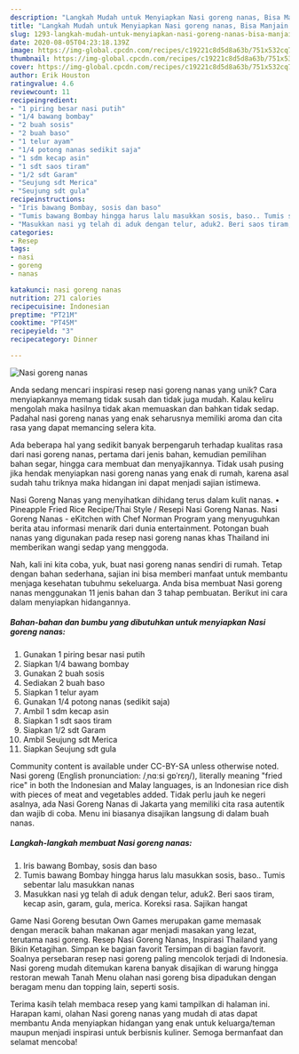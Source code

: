 ```yaml
---
description: "Langkah Mudah untuk Menyiapkan Nasi goreng nanas, Bisa Manjain Lidah"
title: "Langkah Mudah untuk Menyiapkan Nasi goreng nanas, Bisa Manjain Lidah"
slug: 1293-langkah-mudah-untuk-menyiapkan-nasi-goreng-nanas-bisa-manjain-lidah
date: 2020-08-05T04:23:18.139Z
image: https://img-global.cpcdn.com/recipes/c19221c8d5d8a63b/751x532cq70/nasi-goreng-nanas-foto-resep-utama.jpg
thumbnail: https://img-global.cpcdn.com/recipes/c19221c8d5d8a63b/751x532cq70/nasi-goreng-nanas-foto-resep-utama.jpg
cover: https://img-global.cpcdn.com/recipes/c19221c8d5d8a63b/751x532cq70/nasi-goreng-nanas-foto-resep-utama.jpg
author: Erik Houston
ratingvalue: 4.6
reviewcount: 11
recipeingredient:
- "1 piring besar nasi putih"
- "1/4 bawang bombay"
- "2 buah sosis"
- "2 buah baso"
- "1 telur ayam"
- "1/4 potong nanas sedikit saja"
- "1 sdm kecap asin"
- "1 sdt saos tiram"
- "1/2 sdt Garam"
- "Seujung sdt Merica"
- "Seujung sdt gula"
recipeinstructions:
- "Iris bawang Bombay, sosis dan baso"
- "Tumis bawang Bombay hingga harus lalu masukkan sosis, baso.. Tumis sebentar lalu masukkan nanas"
- "Masukkan nasi yg telah di aduk dengan telur, aduk2. Beri saos tiram, kecap asin, garam, gula, merica. Koreksi rasa. Sajikan hangat"
categories:
- Resep
tags:
- nasi
- goreng
- nanas

katakunci: nasi goreng nanas 
nutrition: 271 calories
recipecuisine: Indonesian
preptime: "PT21M"
cooktime: "PT45M"
recipeyield: "3"
recipecategory: Dinner

---
```



![Nasi goreng nanas](https://img-global.cpcdn.com/recipes/c19221c8d5d8a63b/751x532cq70/nasi-goreng-nanas-foto-resep-utama.jpg)

Anda sedang mencari inspirasi resep nasi goreng nanas yang unik? Cara menyiapkannya memang tidak susah dan tidak juga mudah. Kalau keliru mengolah maka hasilnya tidak akan memuaskan dan bahkan tidak sedap. Padahal nasi goreng nanas yang enak seharusnya memiliki aroma dan cita rasa yang dapat memancing selera kita.

Ada beberapa hal yang sedikit banyak berpengaruh terhadap kualitas rasa dari nasi goreng nanas, pertama dari jenis bahan, kemudian pemilihan bahan segar, hingga cara membuat dan menyajikannya. Tidak usah pusing jika hendak menyiapkan nasi goreng nanas yang enak di rumah, karena asal sudah tahu triknya maka hidangan ini dapat menjadi sajian istimewa.

Nasi Goreng Nanas yang menyihatkan dihidang terus dalam kulit nanas. • Pineapple Fried Rice Recipe/Thai Style / Resepi Nasi Goreng Nanas. Nasi Goreng Nanas - eKitchen with Chef Norman Program yang menyuguhkan berita atau informasi menarik dari dunia entertainment. Potongan buah nanas yang digunakan pada resep nasi goreng nanas khas Thailand ini memberikan wangi sedap yang menggoda.


Nah, kali ini kita coba, yuk, buat nasi goreng nanas sendiri di rumah. Tetap dengan bahan sederhana, sajian ini bisa memberi manfaat untuk membantu menjaga kesehatan tubuhmu sekeluarga. Anda bisa membuat Nasi goreng nanas menggunakan 11 jenis bahan dan 3 tahap pembuatan. Berikut ini cara dalam menyiapkan hidangannya.

<!--inarticleads1-->

##### Bahan-bahan dan bumbu yang dibutuhkan untuk menyiapkan Nasi goreng nanas:

1. Gunakan 1 piring besar nasi putih
1. Siapkan 1/4 bawang bombay
1. Gunakan 2 buah sosis
1. Sediakan 2 buah baso
1. Siapkan 1 telur ayam
1. Gunakan 1/4 potong nanas (sedikit saja)
1. Ambil 1 sdm kecap asin
1. Siapkan 1 sdt saos tiram
1. Siapkan 1/2 sdt Garam
1. Ambil Seujung sdt Merica
1. Siapkan Seujung sdt gula


Community content is available under CC-BY-SA unless otherwise noted. Nasi goreng (English pronunciation: /ˌnɑːsi ɡɒˈrɛŋ/), literally meaning &#34;fried rice&#34; in both the Indonesian and Malay languages, is an Indonesian rice dish with pieces of meat and vegetables added. Tidak perlu jauh ke negeri asalnya, ada Nasi Goreng Nanas di Jakarta yang memiliki cita rasa autentik dan wajib di coba. Menu ini biasanya disajikan langsung di dalam buah nanas. 

<!--inarticleads2-->

##### Langkah-langkah membuat Nasi goreng nanas:

1. Iris bawang Bombay, sosis dan baso
1. Tumis bawang Bombay hingga harus lalu masukkan sosis, baso.. Tumis sebentar lalu masukkan nanas
1. Masukkan nasi yg telah di aduk dengan telur, aduk2. Beri saos tiram, kecap asin, garam, gula, merica. Koreksi rasa. Sajikan hangat


Game Nasi Goreng besutan Own Games merupakan game memasak dengan meracik bahan makanan agar menjadi masakan yang lezat, terutama nasi goreng. Resep Nasi Goreng Nanas, Inspirasi Thailand yang Bikin Ketagihan. Simpan ke bagian favorit Tersimpan di bagian favorit. Soalnya persebaran resep nasi goreng paling mencolok terjadi di Indonesia. Nasi goreng mudah ditemukan karena banyak disajikan di warung hingga restoran mewah Tanah Menu olahan nasi goreng bisa dipadukan dengan beragam menu dan topping lain, seperti sosis. 

Terima kasih telah membaca resep yang kami tampilkan di halaman ini. Harapan kami, olahan Nasi goreng nanas yang mudah di atas dapat membantu Anda menyiapkan hidangan yang enak untuk keluarga/teman maupun menjadi inspirasi untuk berbisnis kuliner. Semoga bermanfaat dan selamat mencoba!
